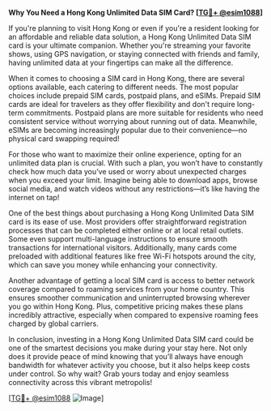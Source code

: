 **Why You Need a Hong Kong Unlimited Data SIM Card? [[TG💪+ @esim1088](https://t.me/s/esim1088)]**

If you're planning to visit Hong Kong or even if you're a resident looking for an affordable and reliable data solution, a Hong Kong Unlimited Data SIM card is your ultimate companion. Whether you're streaming your favorite shows, using GPS navigation, or staying connected with friends and family, having unlimited data at your fingertips can make all the difference.

When it comes to choosing a SIM card in Hong Kong, there are several options available, each catering to different needs. The most popular choices include prepaid SIM cards, postpaid plans, and eSIMs. Prepaid SIM cards are ideal for travelers as they offer flexibility and don't require long-term commitments. Postpaid plans are more suitable for residents who need consistent service without worrying about running out of data. Meanwhile, eSIMs are becoming increasingly popular due to their convenience—no physical card swapping required!

For those who want to maximize their online experience, opting for an unlimited data plan is crucial. With such a plan, you won’t have to constantly check how much data you’ve used or worry about unexpected charges when you exceed your limit. Imagine being able to download apps, browse social media, and watch videos without any restrictions—it’s like having the internet on tap!

One of the best things about purchasing a Hong Kong Unlimited Data SIM card is its ease of use. Most providers offer straightforward registration processes that can be completed either online or at local retail outlets. Some even support multi-language instructions to ensure smooth transactions for international visitors. Additionally, many cards come preloaded with additional features like free Wi-Fi hotspots around the city, which can save you money while enhancing your connectivity.

Another advantage of getting a local SIM card is access to better network coverage compared to roaming services from your home country. This ensures smoother communication and uninterrupted browsing wherever you go within Hong Kong. Plus, competitive pricing makes these plans incredibly attractive, especially when compared to expensive roaming fees charged by global carriers.

In conclusion, investing in a Hong Kong Unlimited Data SIM card could be one of the smartest decisions you make during your stay here. Not only does it provide peace of mind knowing that you’ll always have enough bandwidth for whatever activity you choose, but it also helps keep costs under control. So why wait? Grab yours today and enjoy seamless connectivity across this vibrant metropolis!

[[TG💪+ @esim1088](https://t.me/s/esim1088) ![Image](https://i.postimg.cc/Y0z9fWf4/image.png)]